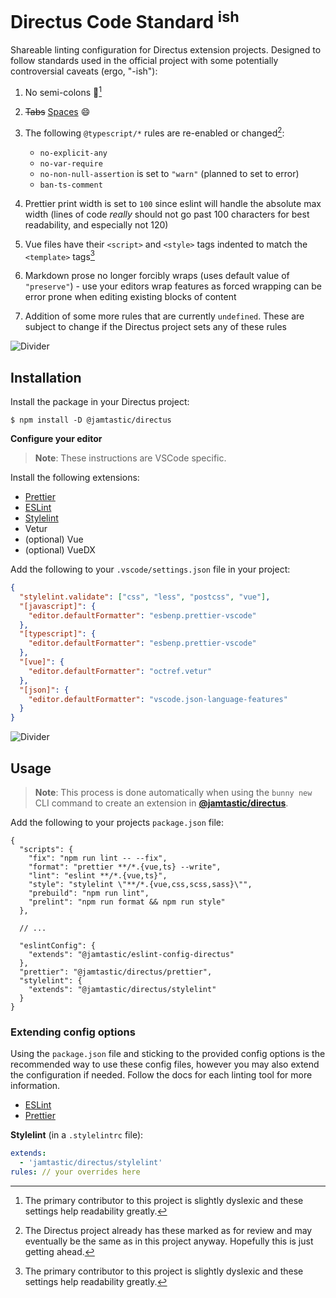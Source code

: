 # Directus Code Standard <sup>ish</sup>

Shareable linting configuration for Directus extension projects. Designed to follow standards used in the official project with some potentially controversial caveats (ergo, "-ish"):

1. No semi-colons 🫰[^dyslexic]
2. <del>Tabs</del> <ins>Spaces</ins> 😄
3. The following `@typescript/*` rules are re-enabled or changed[^typescript]:

   - `no-explicit-any`
   - `no-var-require`
   - `no-non-null-assertion` is set to `"warn"` (planned to set to error)
   - `ban-ts-comment`

4. Prettier print width is set to `100` since eslint will handle the absolute max width (lines of code _really_ should not go past 100 characters for best readability, and especially not 120)
5. Vue files have their `<script>` and `<style>` tags indented to match the `<template>` tags[^dyslexic]
6. Markdown prose no longer forcibly wraps (uses default value of `"preserve"`) - use your editors wrap features as forced wrapping can be error prone when editing existing blocks of content
7. Addition of some more rules that are currently `undefined`. These are subject to change if the Directus project sets any of these rules

[^typescript]: The Directus project already has these marked as for review and may eventually be the same as in this project anyway. Hopefully this is just getting ahead.
[^dyslexic]: The primary contributor to this project is slightly dyslexic and these settings help readability greatly.

![Divider](https://raw.githubusercontent.com/andreasbm/readme/master/assets/lines/rainbow.png)

## Installation

Install the package in your Directus project:

```shell
$ npm install -D @jamtastic/directus
```

**Configure your editor**

> **Note**: These instructions are VSCode specific.

Install the following extensions:

- [Prettier](https://marketplace.visualstudio.com/items?itemName=esbenp.prettier-vscode)
- [ESLint](https://marketplace.visualstudio.com/items?itemName=dbaeumer.vscode-eslint)
- [Stylelint](https://marketplace.visualstudio.com/items?itemName=stylelint.vscode-stylelint)
- Vetur <!-- Need to update docs to Volar instead -->
- (optional) Vue
- (optional) VueDX

Add the following to your `.vscode/settings.json` file in your project:

```json
{
  "stylelint.validate": ["css", "less", "postcss", "vue"],
  "[javascript]": {
    "editor.defaultFormatter": "esbenp.prettier-vscode"
  },
  "[typescript]": {
    "editor.defaultFormatter": "esbenp.prettier-vscode"
  },
  "[vue]": {
    "editor.defaultFormatter": "octref.vetur"
  },
  "[json]": {
    "editor.defaultFormatter": "vscode.json-language-features"
  }
}
```

![Divider](https://raw.githubusercontent.com/andreasbm/readme/master/assets/lines/rainbow.png)

## Usage

> **Note**: This process is done automatically when using the `bunny new` CLI command to create an extension in [**@jamtastic/directus**](https://github.com/jamtastic/directus).

Add the following to your projects `package.json` file:

```jsonc
{
  "scripts": {
    "fix": "npm run lint -- --fix",
    "format": "prettier **/*.{vue,ts} --write",
    "lint": "eslint **/*.{vue,ts}",
    "style": "stylelint \"**/*.{vue,css,scss,sass}\"",
    "prebuild": "npm run lint",
    "prelint": "npm run format && npm run style"
  },

  // ...

  "eslintConfig": {
    "extends": "@jamtastic/eslint-config-directus"
  },
  "prettier": "@jamtastic/directus/prettier",
  "stylelint": {
    "extends": "@jamtastic/directus/stylelint"
  }
}
```

### Extending config options

Using the `package.json` file and sticking to the provided config options is the recommended way to use these config files, however you may also extend the configuration if needed. Follow the docs for each linting tool for more information.

- [ESLint](https://eslint.org/docs/latest/developer-guide/shareable-configs)
- [Prettier](https://prettier.io/docs/en/configuration.html#sharing-configurations)

**Stylelint** (in a `.stylelintrc` file):

```yaml
extends:
  - 'jamtastic/directus/stylelint'
rules: // your overrides here
```
